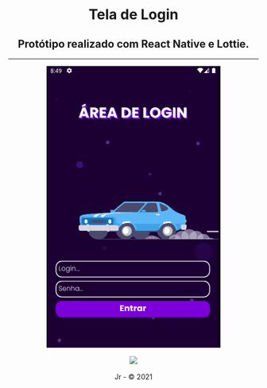 <div align="center">
   <h1>Tela de Login</h1>
   <h2>Protótipo realizado com React Native e Lottie.</h2>
   <hr>
   <div align="center">
      <img src="src/assets/images/tela.png" alt="Tela de login." width="350px">
   </div>
   <p><a href="https://www.linkedin.com/in/maur%C3%ADcio-jr-f-963639141/" target="_blank"><img src="https://image.flaticon.com/icons/png/512/174/174857.png" width="20px"></a></p>
   <p>Jr - © 2021</p>
</div> 